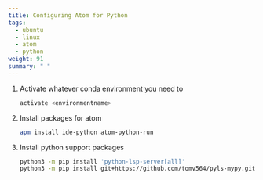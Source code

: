 ```yaml
---
title: Configuring Atom for Python
tags:
  - ubuntu
  - linux
  - atom
  - python
weight: 91
summary: " "
---
```


1. Activate whatever conda environment you need to

    ```bash
    activate <environmentname>
    ```

1. Install packages for atom

    ```bash
    apm install ide-python atom-python-run
    ```
1. Install python support packages

    ```bash
    python3 -m pip install 'python-lsp-server[all]'
    python3 -m pip install git+https://github.com/tomv564/pyls-mypy.git
    ```
